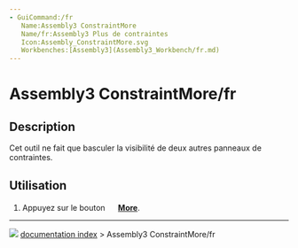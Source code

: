 ```yaml
---
- GuiCommand:/fr
   Name:Assembly3 ConstraintMore
   Name/fr:Assembly3 Plus de contraintes
   Icon:Assembly_ConstraintMore.svg
   Workbenches:[Assembly3](Assembly3_Workbench/fr.md)
---
```


# Assembly3 ConstraintMore/fr

## Description

Cet outil ne fait que basculer la visibilité de deux autres panneaux de contraintes.

## Utilisation

1.  Appuyez sur le bouton **<img src="images/Assembly_ConstraintMore.svg" width=16px> [More](Assembly3_ConstraintMore/fr.md)**.



---
![](images/Right_arrow.png) [documentation index](../README.md) > Assembly3 ConstraintMore/fr
